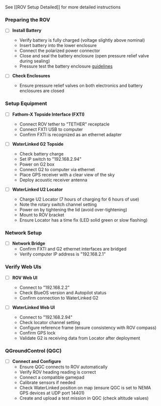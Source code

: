See [[ROV Setup Detailed]] for more detailed instructions
### Preparing the ROV
- [ ] **Install Battery**
  - Verify battery is fully charged (voltage slightly above nominal)
  - Insert battery into the lower enclosure
  - Connect the polarized power connector
  - Close and seal the battery enclosure (open pressure relief valve during sealing)
  - Pressure test the battery enclosure [guidelines](https://bluerobotics.com/learn/using-the-vacuum-test-plug/)

- [ ] **Check Enclosures**
  - Ensure pressure relief valves on both electronics and battery enclosures are closed

### Setup Equipment
- [ ] **Fathom-X Topside Interface (FXTI)**
  - Connect ROV tether to "TETHER" receptacle
  - Connect FXTI USB to computer
  - Confirm FXTI is recognized as an ethernet adapter

- [ ] **WaterLinked G2 Topside**
  - Check battery charge
  - Set IP switch to "192.168.2.94"
  - Power on G2 box
  - Connect G2 to computer via ethernet
  - Place GPS receiver with a clear view of the sky
  - Deploy acoustic receiver antenna

- [ ] **WaterLinked U2 Locator**
  - Charge U2 Locator (7 hours of charging for 6 hours of use)
  - Note the rotary switch channel setting
  - Power on by tightening the lid (avoid over-tightening)
  - Mount to ROV bracket
  - Ensure Locator has a time fix (LED solid green or slow flashing)

### Network Setup
- [ ] **Network Bridge**
  - Confirm FXTI and G2 ethernet interfaces are bridged
  - Verify computer IP address is "192.168.2.1"

### Verify Web UIs
- [ ] **ROV Web UI**
  - Connect to "192.168.2.2"
  - Check BlueOS version and Autopilot status
  - Confirm connection to WaterLinked G2

- [ ] **WaterLinked Web UI**
  - Connect to "192.168.2.94"
  - Check locator channel setting
  - Configure reference frame (ensure consistency with ROV compass)
  - Confirm GPS lock
  - Validate G2 is receiving data from Locator after deployment

### QGroundControl (QGC)
- [ ] **Connect and Configure**
  - Ensure QGC connects to ROV automatically
  - Verify ROV heading reading is correct
  - Connect a compatible gamepad
  - Calibrate sensors if needed
  - Check WaterLinked position on map (ensure QGC is set to NEMA GPS devices at UDP port 14401)
  - Create and upload a test mission in QGC (check altitude values)